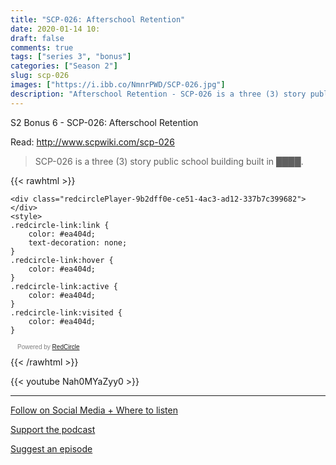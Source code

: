 ```yaml
---
title: "SCP-026: Afterschool Retention"
date: 2020-01-14 10:
draft: false
comments: true
tags: ["series 3", "bonus"]
categories: ["Season 2"]
slug: scp-026
images: ["https://i.ibb.co/NmnrPWD/SCP-026.jpg"]
description: "Afterschool Retention - SCP-026 is a three (3) story public school building built in ████."
---
```


S2 Bonus 6 - SCP-026: Afterschool Retention

Read: http://www.scpwiki.com/scp-026

> SCP-026 is a three (3) story public school building built in ████.

{{< rawhtml >}}
<script async defer onload="redcircleIframe();" src="https://api.podcache.net/embedded-player/sh/63705181-2bd5-4fc1-a869-6f5b27226efa/ep/9b2dff0e-ce51-4ac3-ad12-337b7c399682"></script>
    <div class="redcirclePlayer-9b2dff0e-ce51-4ac3-ad12-337b7c399682"></div>
    <style>
    .redcircle-link:link {
        color: #ea404d;
        text-decoration: none;
    }
    .redcircle-link:hover {
        color: #ea404d;
    }
    .redcircle-link:active {
        color: #ea404d;
    }
    .redcircle-link:visited {
        color: #ea404d;
    }
</style>
<p style="margin-top:3px;margin-left:11px;font-family: sans-serif;font-size: 10px; color: gray;">Powered by <a class="redcircle-link" href="https://redcircle.com?utm_source=rc_embedded_player&utm_medium=web&utm_campaign=embedded_v1">RedCircle</a></p>
{{< /rawhtml >}}

{{< youtube Nah0MYaZyy0 >}}

---

[Follow on Social Media + Where to listen](/links)

[Support the podcast](/support)

[Suggest an episode](/suggest)
